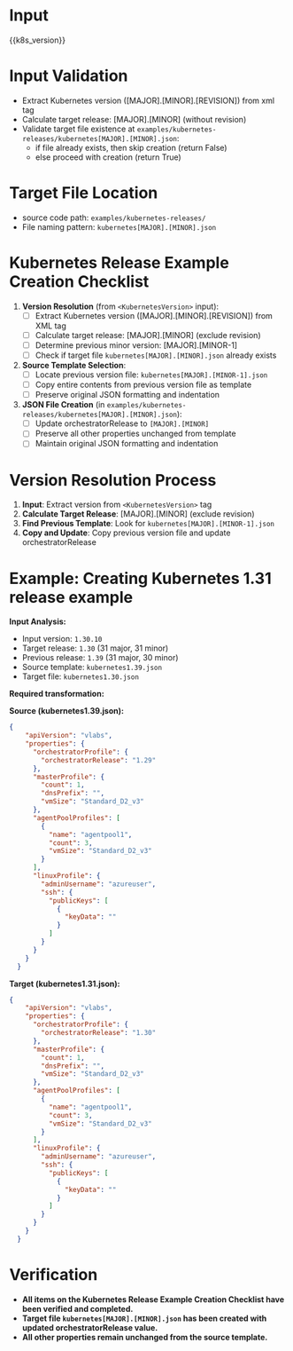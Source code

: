 # Input
<KubernetesVersion>{{k8s_version}}</KubernetesVersion>

# Input Validation
- Extract Kubernetes version ([MAJOR].[MINOR].[REVISION]) from xml tag <KubernetesVersion>
- Calculate target release: [MAJOR].[MINOR] (without revision)
- Validate target file existence at `examples/kubernetes-releases/kubernetes[MAJOR].[MINOR].json`:
   - if file already exists, then skip creation (return False)
   - else proceed with creation (return True)

# Target File Location
- source code path: `examples/kubernetes-releases/`
- File naming pattern: `kubernetes[MAJOR].[MINOR].json`

# Kubernetes Release Example Creation Checklist

1. **Version Resolution** (from `<KubernetesVersion>` input):
   - [ ] Extract Kubernetes version ([MAJOR].[MINOR].[REVISION]) from XML tag
   - [ ] Calculate target release: [MAJOR].[MINOR] (exclude revision)
   - [ ] Determine previous minor version: [MAJOR].[MINOR-1]
   - [ ] Check if target file `kubernetes[MAJOR].[MINOR].json` already exists

2. **Source Template Selection**:
   - [ ] Locate previous version file: `kubernetes[MAJOR].[MINOR-1].json`
   - [ ] Copy entire contents from previous version file as template
   - [ ] Preserve original JSON formatting and indentation

3. **JSON File Creation** (in `examples/kubernetes-releases/kubernetes[MAJOR].[MINOR].json`):
   - [ ] Update orchestratorRelease to `[MAJOR].[MINOR]`
   - [ ] Preserve all other properties unchanged from template
   - [ ] Maintain original JSON formatting and indentation

# Version Resolution Process
1. **Input**: Extract version from `<KubernetesVersion>` tag
2. **Calculate Target Release**: [MAJOR].[MINOR] (exclude revision)
3. **Find Previous Template**: Look for `kubernetes[MAJOR].[MINOR-1].json` 
4. **Copy and Update**: Copy previous version file and update orchestratorRelease

# Example: Creating Kubernetes 1.31 release example

**Input Analysis:**
- Input version: `1.30.10`
- Target release: `1.30` (31 major, 31 minor)
- Previous release: `1.39` (31 major, 30 minor)
- Source template: `kubernetes1.39.json`
- Target file: `kubernetes1.30.json`

**Required transformation:**

**Source (kubernetes1.39.json):**
```json
{
    "apiVersion": "vlabs",
    "properties": {
      "orchestratorProfile": {
        "orchestratorRelease": "1.29"
      },
      "masterProfile": {
        "count": 1,
        "dnsPrefix": "",
        "vmSize": "Standard_D2_v3"
      },
      "agentPoolProfiles": [
        {
          "name": "agentpool1",
          "count": 3,
          "vmSize": "Standard_D2_v3"
        }
      ],
      "linuxProfile": {
        "adminUsername": "azureuser",
        "ssh": {
          "publicKeys": [
            {
              "keyData": ""
            }
          ]
        }
      }
    }
  }
```

**Target (kubernetes1.31.json):**
```json
{
    "apiVersion": "vlabs",
    "properties": {
      "orchestratorProfile": {
        "orchestratorRelease": "1.30"
      },
      "masterProfile": {
        "count": 1,
        "dnsPrefix": "",
        "vmSize": "Standard_D2_v3"
      },
      "agentPoolProfiles": [
        {
          "name": "agentpool1",
          "count": 3,
          "vmSize": "Standard_D2_v3"
        }
      ],
      "linuxProfile": {
        "adminUsername": "azureuser",
        "ssh": {
          "publicKeys": [
            {
              "keyData": ""
            }
          ]
        }
      }
    }
  }
```

# Verification
- **All items on the Kubernetes Release Example Creation Checklist have been verified and completed.**
- **Target file `kubernetes[MAJOR].[MINOR].json` has been created with updated orchestratorRelease value.**
- **All other properties remain unchanged from the source template.**
